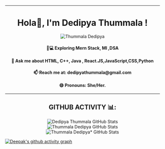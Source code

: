 <hr/>
<h1 align="center">Hola👋, I'm Dedipya Thummala !</h1>
<!-- <h3 align="center">A Frontened Developer and a Machine Learning Enthusiast.</h3> -->
 
  <p align="center"> <img src="https://komarev.com/ghpvc/?username=ThummalaDedipya" alt="Thummala Dedipya" />







<h4 align="center"> 👨💻 Exploring Mern Stack, Ml ,DSA</h4>
<h4 align="center"> 💬 Ask me about HTML, C++, Java , React.JS,JavaScript,CSS,Python</h4>
<h4 align="center"> 📫 Reach me at: <b>dedipyathummala@gmail.com</b></h4>
<h4 align="center"> 😄 Pronouns: She/Her.</h4>



  
<hr/>
<h2 align="center"> GITHUB ACTIVITY 📊:</h2>

<p align="center">
<img src="https://github-readme-stats.vercel.app/api?username=ThummalaDedipya&&show_icons=true&&theme=algolia&&hide_border=true" alt="Dedipya Thummala GitHub Stats">
  <br/>
<img src="https://github-readme-stats.vercel.app/api/top-langs/?username=ThummalaDedipya&&layout=compact&&show_icons=true&&theme=algolia&&hide_border=true" alt=" Thummala Dedipya GitHub Stats">
  <br/>
<img src="https://github-readme-streak-stats.herokuapp.com/?user=ThummalaDedipya&&show_icons=true&&theme=algolia&&hide_border=true" alt="Thummala Dedipya* GitHub Stats"> 
  </p>



[![Deepak's github activity graph](https://activity-graph.herokuapp.com/graph?username=ThummalaDedipya&&theme=react-dark)](https://github.com/ThummalaDedipya/github-readme-activity-graph)
<br />


